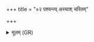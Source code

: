 +++
title = "०२ पश्यन्त्य् अस्याश् चरितम्"

+++
<details><summary>मूलम् (GR)</summary>

पश्यन्त्य् अस्याश् चरितं पृथिव्यां  
पृथङ् नरो बहुधा मीमांसमानाः ।  
अग्नेर् वातान् मधुकशा हि जज्ञे  
मरुताम् उग्रा नप्तिः ॥
</details>